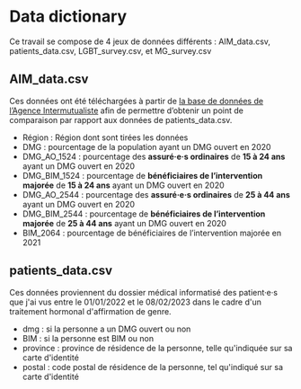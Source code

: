 # Data dictionary 

Ce travail se compose de 4 jeux de données différents : AIM_data.csv, patients_data.csv, LGBT_survey.csv, et MG_survey.csv

## AIM_data.csv

Ces données ont été téléchargées à partir de [la base de données de l’Agence Intermutualiste](https://atlas.aim-ima.be/base-de-donnees/) afin de permettre d’obtenir un point de comparaison par rapport aux données de patients_data.csv. 

* Région : Région dont sont tirées les données 
* DMG : pourcentage de la population ayant un DMG ouvert en 2020 
* DMG_AO_1524 : pourcentage des **assuré·e·s ordinaires** de **15 à 24 ans** ayant un DMG ouvert en 2020
* DMG_BIM_1524 : pourcentage de **bénéficiaires de l’intervention majorée** de **15 à 24 ans** ayant un DMG ouvert en 2020
* DMG_AO_2544 : pourcentage des **assuré·e·s ordinaires** de **25 à 44 ans** ayant un DMG ouvert en 2020
* DMG_BIM_2544 : pourcentage de **bénéficiaires de l’intervention majorée** de **25 à 44 ans** ayant un DMG ouvert en 2020
* BIM_2064 : pourcentage de bénéficiaires de l’intervention majorée en 2021

## patients_data.csv

Ces données proviennent du dossier médical informatisé des patient·e·s que j'ai vus entre le 01/01/2022 et le 08/02/2023 dans le cadre d'un traitement hormonal d'affirmation de genre. 
* dmg : si la personne a un DMG ouvert ou non 
* BIM : si la personne est BIM ou non 
* province : province de résidence de la personne, telle qu'indiquée sur sa carte d'identité
* postal : code postal de résidence de la personne, tel qu'indiqué sur sa carte d'identité